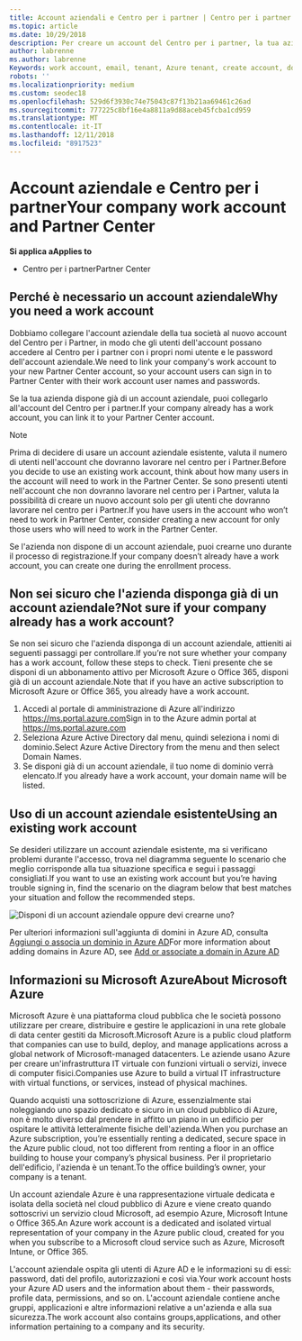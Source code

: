 ```yaml
---
title: Account aziendali e Centro per i partner | Centro per i partner
ms.topic: article
ms.date: 10/29/2018
description: Per creare un account del Centro per i partner, la tua azienda deve disporre di un account aziendale. Se hai un abbonamento attivo per Microsoft Azure o Office 365, disponi già di un account aziendale.
author: labrenne
ms.author: labrenne
Keywords: work account, email, tenant, Azure tenant, create account, domain name
robots: ''
ms.localizationpriority: medium
ms.custom: seodec18
ms.openlocfilehash: 529d6f3930c74e75043c87f13b21aa69461c26ad
ms.sourcegitcommit: 777225c8bf16e4a8811a9d88aceb45fcba1cd959
ms.translationtype: MT
ms.contentlocale: it-IT
ms.lasthandoff: 12/11/2018
ms.locfileid: "8917523"
---
```

# <a name="your-company-work-account-and-partner-center"></a><span data-ttu-id="c2e86-104">Account aziendale e Centro per i partner</span><span class="sxs-lookup"><span data-stu-id="c2e86-104">Your company work account and Partner Center</span></span>  

**<span data-ttu-id="c2e86-105">Si applica a</span><span class="sxs-lookup"><span data-stu-id="c2e86-105">Applies to</span></span>**

-  <span data-ttu-id="c2e86-106">Centro per i partner</span><span class="sxs-lookup"><span data-stu-id="c2e86-106">Partner Center</span></span>

## <a name="why-you-need-a-work-account"></a><span data-ttu-id="c2e86-107">Perché è necessario un account aziendale</span><span class="sxs-lookup"><span data-stu-id="c2e86-107">Why you need a work account</span></span>

<span data-ttu-id="c2e86-108">Dobbiamo collegare l'account aziendale della tua società al nuovo account del Centro per i Partner, in modo che gli utenti dell'account possano accedere al Centro per i partner con i propri nomi utente e le password dell'account aziendale.</span><span class="sxs-lookup"><span data-stu-id="c2e86-108">We need to link your company's work account to your new Partner Center account, so your account users can sign in to Partner Center with their work account user names and passwords.</span></span>

<span data-ttu-id="c2e86-109">Se la tua azienda dispone già di un account aziendale, puoi collegarlo all'account del Centro per i partner.</span><span class="sxs-lookup"><span data-stu-id="c2e86-109">If your company already has a work account, you can link it to your Partner Center account.</span></span> 

> [!NOTE]  
>  <span data-ttu-id="c2e86-110">Prima di decidere di usare un account aziendale esistente, valuta il numero di utenti nell'account che dovranno lavorare nel centro per i Partner.</span><span class="sxs-lookup"><span data-stu-id="c2e86-110">Before you decide to use an existing work account, think about how many users in the account will need to work in the Partner Center.</span></span> <span data-ttu-id="c2e86-111">Se sono presenti utenti nell'account che non dovranno lavorare nel centro per i Partner, valuta la possibilità di creare un nuovo account solo per gli utenti che dovranno lavorare nel centro per i Partner.</span><span class="sxs-lookup"><span data-stu-id="c2e86-111">If you have users in the account who won’t need to work in Partner Center, consider creating a new account for only those users who will need to work in the Partner Center.</span></span>

<span data-ttu-id="c2e86-112">Se l'azienda non dispone di un account aziendale, puoi crearne uno durante il processo di registrazione.</span><span class="sxs-lookup"><span data-stu-id="c2e86-112">If your company doesn’t already have a work account, you can create one during the enrollment process.</span></span> 

## <a name="not-sure-if-your-company-already-has-a-work-account"></a><span data-ttu-id="c2e86-113">Non sei sicuro che l'azienda disponga già di un account aziendale?</span><span class="sxs-lookup"><span data-stu-id="c2e86-113">Not sure if your company already has a work account?</span></span>

<span data-ttu-id="c2e86-114">Se non sei sicuro che l'azienda disponga di un account aziendale, attieniti ai seguenti passaggi per controllare.</span><span class="sxs-lookup"><span data-stu-id="c2e86-114">If you’re not sure whether your company has a work account, follow these steps to check.</span></span> <span data-ttu-id="c2e86-115">Tieni presente che se disponi di un abbonamento attivo per Microsoft Azure o Office 365, disponi già di un account aziendale.</span><span class="sxs-lookup"><span data-stu-id="c2e86-115">Note that if you have an active subscription to Microsoft Azure or Office 365, you already have a work account.</span></span>
1.  <span data-ttu-id="c2e86-116">Accedi al portale di amministrazione di Azure all'indirizzo https://ms.portal.azure.com</span><span class="sxs-lookup"><span data-stu-id="c2e86-116">Sign in to the Azure admin portal at https://ms.portal.azure.com</span></span>
2.  <span data-ttu-id="c2e86-117">Seleziona Azure Active Directory dal menu, quindi seleziona i nomi di dominio.</span><span class="sxs-lookup"><span data-stu-id="c2e86-117">Select Azure Active Directory from the menu and then select Domain Names.</span></span>
3.  <span data-ttu-id="c2e86-118">Se disponi già di un account aziendale, il tuo nome di dominio verrà elencato.</span><span class="sxs-lookup"><span data-stu-id="c2e86-118">If you already have a work account, your domain name will be listed.</span></span>

## <a name="using-an-existing-work-account"></a><span data-ttu-id="c2e86-119">Uso di un account aziendale esistente</span><span class="sxs-lookup"><span data-stu-id="c2e86-119">Using an existing work account</span></span>

<span data-ttu-id="c2e86-120">Se desideri utilizzare un account aziendale esistente, ma si verificano problemi durante l'accesso, trova nel diagramma seguente lo scenario che meglio corrisponde alla tua situazione specifica e segui i passaggi consigliati.</span><span class="sxs-lookup"><span data-stu-id="c2e86-120">If you want to use an existing work account but you’re having trouble signing in, find the scenario on the diagram below that best matches your situation and follow the recommended steps.</span></span> 

![Disponi di un account aziendale oppure devi crearne uno?](images/onboardingAADFlow.png)

<span data-ttu-id="c2e86-122">Per ulteriori informazioni sull'aggiunta di domini in Azure AD, consulta [Aggiungi o associa un dominio in Azure AD](https://docs.microsoft.com/azure/active-directory/active-directory-add-domain)</span><span class="sxs-lookup"><span data-stu-id="c2e86-122">For more information about adding domains in Azure AD, see [Add or associate a domain in Azure AD](https://docs.microsoft.com/azure/active-directory/active-directory-add-domain)</span></span>

## <a name="about-microsoft-azure"></a><span data-ttu-id="c2e86-123">Informazioni su Microsoft Azure</span><span class="sxs-lookup"><span data-stu-id="c2e86-123">About Microsoft Azure</span></span>

<span data-ttu-id="c2e86-124">Microsoft Azure è una piattaforma cloud pubblica che le società possono utilizzare per creare, distribuire e gestire le applicazioni in una rete globale di data center gestiti da Microsoft.</span><span class="sxs-lookup"><span data-stu-id="c2e86-124">Microsoft Azure is a public cloud platform that companies can use to build, deploy, and manage applications across a global network of Microsoft-managed datacenters.</span></span> <span data-ttu-id="c2e86-125">Le aziende usano Azure per creare un'infrastruttura IT virtuale con funzioni virtuali o servizi, invece di computer fisici.</span><span class="sxs-lookup"><span data-stu-id="c2e86-125">Companies use Azure to build a virtual IT infrastructure with virtual functions, or services, instead of physical machines.</span></span> 

<span data-ttu-id="c2e86-126">Quando acquisti una sottoscrizione di Azure, essenzialmente stai noleggiando uno spazio dedicato e sicuro in un cloud pubblico di Azure, non è molto diverso dal prendere in affitto un piano in un edificio per ospitare le attività letteralmente fisiche dell'azienda.</span><span class="sxs-lookup"><span data-stu-id="c2e86-126">When you purchase an Azure subscription, you’re essentially renting a dedicated, secure space in the Azure public cloud, not too different from renting a floor in an office building to house your company’s physical business.</span></span> <span data-ttu-id="c2e86-127">Per il proprietario dell'edificio, l'azienda è un tenant.</span><span class="sxs-lookup"><span data-stu-id="c2e86-127">To the office building’s owner, your company is a tenant.</span></span> 

<span data-ttu-id="c2e86-128">Un account aziendale Azure è una rappresentazione virtuale dedicata e isolata della società nel cloud pubblico di Azure e viene creato quando sottoscrivi un servizio cloud Microsoft, ad esempio Azure, Microsoft Intune o Office 365.</span><span class="sxs-lookup"><span data-stu-id="c2e86-128">An Azure work account is a dedicated and isolated virtual representation of your company in the Azure public cloud, created for you when you subscribe to a Microsoft cloud service such as Azure, Microsoft Intune, or Office 365.</span></span> 

<span data-ttu-id="c2e86-129">L'account aziendale ospita gli utenti di Azure AD e le informazioni su di essi: password, dati del profilo, autorizzazioni e così via.</span><span class="sxs-lookup"><span data-stu-id="c2e86-129">Your work account hosts your Azure AD users and the information about them - their passwords, profile data, permissions, and so on.</span></span> <span data-ttu-id="c2e86-130">L'account aziendale contiene anche gruppi, applicazioni e altre informazioni relative a un'azienda e alla sua sicurezza.</span><span class="sxs-lookup"><span data-stu-id="c2e86-130">The work account also contains groups,applications, and other information pertaining to a company and its security.</span></span> 
